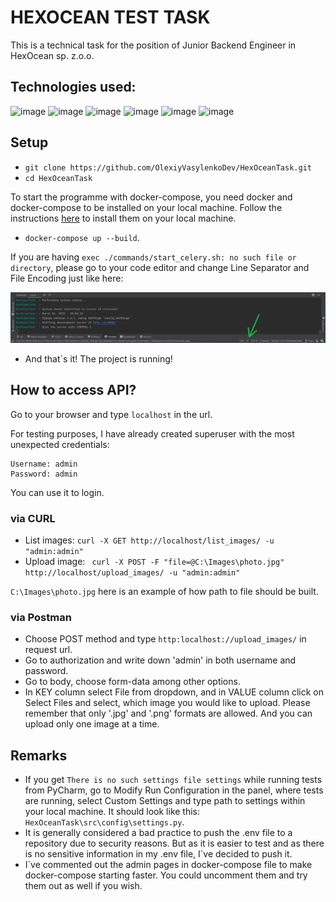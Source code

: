 # HEXOCEAN TEST TASK
This is a technical task for the position of Junior Backend Engineer in HexOcean sp. z.o.o.

## Technologies used:
![image](https://img.shields.io/badge/Python-FFD43B?style=for-the-badge&logo=python&logoColor=white)
![image](https://img.shields.io/badge/Django-092E20?style=for-the-badge&logo=django&logoColor=white)
![image](https://img.shields.io/badge/Nginx-009639?style=for-the-badge&logo=nginx&logoColor=white)
![image](https://img.shields.io/badge/celery-%2337814A.svg?&style=for-the-badge&logo=celery&logoColor=white)
![image](https://img.shields.io/badge/redis-%23DD0031.svg?&style=for-the-badge&logo=redis&logoColor=white)
![image](https://img.shields.io/badge/Docker-2CA5E0?style=for-the-badge&logo=docker&logoColor=white)

## Setup
* ```git clone https://github.com/OlexiyVasylenkoDev/HexOceanTask.git```
* ```cd HexOceanTask```

To start the programme with docker-compose, you need docker and docker-compose to be installed on your local machine. 
Follow the instructions [here](https://docs.docker.com/compose/install/) to install them on your local machine.

* ```docker-compose up --build```.

If you are having ```exec ./commands/start_celery.sh: no such file or directory```, please go to your code editor and change Line Separator and File Encoding just like here: 

![image](src/static/screenshot.png)

* And that`s it! The project is running!

## How to access API?
Go to your browser and type ```localhost``` in the url.

For testing purposes, I have already created superuser with the most unexpected credentials: 
```
Username: admin
Password: admin
``` 
You can use it to login.

### via CURL

* List images: ```curl -X GET http://localhost/list_images/ -u "admin:admin"```
* Upload image: ``` curl -X POST -F "file=@C:\Images\photo.jpg" http://localhost/upload_images/ -u "admin:admin"``` 

```C:\Images\photo.jpg``` here is an example of how path to file should be built.

### via Postman

* Choose POST method and type ```http:localhost://upload_images/``` in request url.
* Go to authorization and write down 'admin' in both username and password.
* Go to body, choose form-data among other options.
* In KEY column select File from dropdown, and in VALUE column click on Select Files and select, which image you would like to upload. Please remember that only '.jpg' and '.png' formats are allowed. And you can upload only one image at a time.

## Remarks
* If you get ```There is no such settings file settings``` while running tests from PyCharm, go to Modify Run Configuration in the panel, where tests are running, select Custom Settings and type path to settings within your local machine. It should look like this: ```HexOceanTask\src\config\settings.py```.
* It is generally considered a bad practice to push the .env file to a repository due to security reasons. But as it is easier to test and as there is no sensitive information in my .env file, I`ve decided to push it. 
* I`ve commented out the admin pages in docker-compose file to make docker-compose starting faster. You could uncomment them and try them out as well if you wish.

